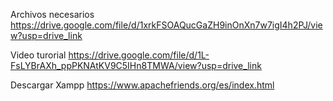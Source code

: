 Archivos necesarios
https://drive.google.com/file/d/1xrkFSOAQucGaZH9inOnXn7w7igI4h2PJ/view?usp=drive_link

Video turorial
https://drive.google.com/file/d/1L-FsLYBrAXh_ppPKNAtKV9C5IHn8TMWA/view?usp=drive_link

Descargar Xampp
https://www.apachefriends.org/es/index.html
